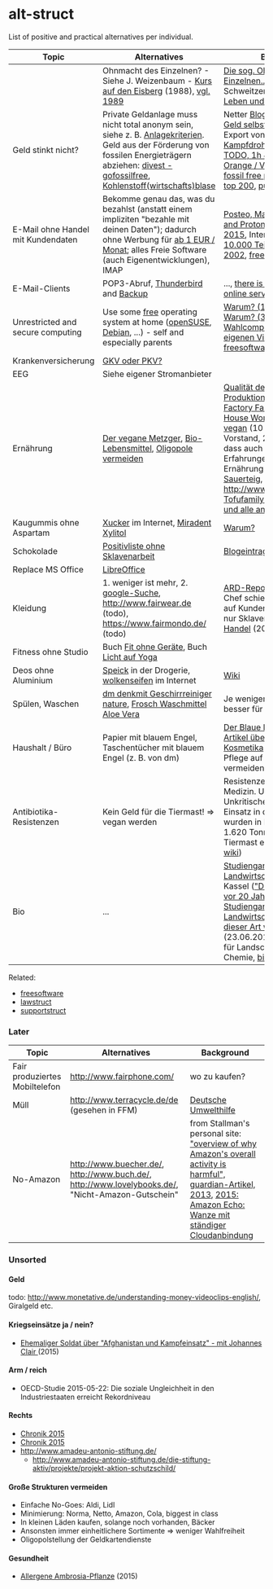 alt-struct
==========

List of positive and practical alternatives per individual.

| Topic  | Alternatives | Background |
| -----  | ------------ | ---------- |
|        | Ohnmacht des Einzelnen? - Siehe J. Weizenbaum - [Kurs auf den Eisberg](http://www.zvab.com/advancedSearch.do?title=%22Kurs+auf+den+Eisberg%22) (1988), [vgl. 1989](https://de.wikipedia.org/wiki/Internet#Ab_1989_Kommerzialisierung_und_das_WWW) | [Die sog. Ohnmacht des Einzelnen...](https://ohneamazon.wordpress.com/2014/01/31/die-sogenannte-ohnmacht-des-einzelnen-ist-vielleicht-die-gefahrlichste-illusion-die-ein-mensch-haben-kann/), [Rosa Parks](https://de.wikipedia.org/wiki/Rosa_Parks), A. Schweitzer - [Aus meinem Leben und Denken](http://www.fischerverlage.de/buch/aus_meinem_leben_und_denken/9783596128761) |
| Geld stinkt nicht? | Private Geldanlage muss nicht total anonym sein, siehe z. B. [Anlagekriterien](https://www.gls.de/privatkunden/ueber-die-gls-bank/arbeitsweisen/anlage-und-finanzierungsgrundsaetze/). Geld aus der Förderung von fossilen Energieträgern abziehen: [divest - gofossilfree](http://gofossilfree.org/de/), [Kohlenstoff(wirtschafts)blase](http://de.wikipedia.org/wiki/Kohlenstoffblase) | Netter [Blog "für Leute, die Ihr Geld selbst anlegen"](http://www.finanzwesir.com/), Rüstung: Export von [Kleinwaffen](http://sicherheitspolitik.bpb.de/konventionelle-waffen/hintergrundtexte-m5/kleinwaffen-die-wahren-massenvernichtungswaffen), [Kampfdrohnen](https://daserste.ndr.de/panorama/aktuell/drohnen115.html) - [[2]](http://www.heise.de/newsticker/meldung/Human-Rights-Watch-fordert-Komplettverbot-von-Killerrobotern-2633796.html) - [afgh. TODO, 1h 40min](https://www.youtube.com/watch?v=SjfuyKMgI7s&feature=youtu.be), [PTBS](http://de.wikipedia.org/wiki/Posttraumatische_Belastungsst%C3%B6rung), [Agent Orange / Vietnam](https://de.wikipedia.org/wiki/Agent_Orange), [guardian: fossil free pension fund](http://www.theguardian.com/money/2015/may/09/how-get-pension-fund-divest-fossil-fuels) (todo, [top 200](http://gofossilfree.org/top-200/), [pushyourparents](http://pushyourparents.org/)) |
| E-Mail ohne Handel mit Kundendaten | Bekomme genau das, was du bezahlst (anstatt einem impliziten "bezahle mit deinen Daten"); dadurch ohne Werbung für [ab 1 EUR / Monat](https://posteo.de); alles Freie Software (auch Eigenentwicklungen), IMAP | [Posteo, Mailbox.org, Tutanota, and ProtonMail compared, 2015](http://www.admin-magazine.com/Archive/2015/26/Posteo-Mailbox.org-Tutanota-and-ProtonMail-compared), Interessant: [TKÜV ab 10.000 Teilnehmern, seit ca. 2002](https://de.wikipedia.org/wiki/Telekommunikations-%C3%9Cberwachungsverordnung), [freesoftware](freesoftware.md) |
| E-Mail-Clients | POP3-Abruf, [Thunderbird](https://de.wikipedia.org/wiki/Mozilla_Thunderbird) and [Backup](http://www.freefilesync.org/) | ..., [there is always hacking of online services](http://www.heise.de/newsticker/meldung/Photofucket-Macher-von-Hacking-Tool-fuer-Photobucket-verhaftet-2644020.html), [freesoftware](freesoftware.md) |
| Unrestricted and secure computing | Use some [free](http://de.wikipedia.org/wiki/Freie_Software) operating system at home ([openSUSE](https://www.opensuse.org/), [Debian](http://www.oreilly.com/openbook/debian/book/ch01_01.html), ...) - self and especially parents | [Warum? (1)](http://de.wikipedia.org/wiki/George_Orwell), [Warum? (2)](https://www.google.de/search?q=microsoft+und+nsa&ie=utf-8&oe=utf-8&gws_rd=cr&ei=JxRCVcOOK5TiasGYgVA#q=microsoft+und+nsa), [Warum? (3)](http://de.wikipedia.org/wiki/1984_%28Roman%29), [Warum? (4)](http://de.wikipedia.org/wiki/%C3%9Cberwachungsstaat), [EFF](https://de.wikipedia.org/wiki/Electronic_Frontier_Foundation), [Wahlcomputer](http://wahlcomputer.ccc.de/), [Kaufdruck vom eigenen Virenscanner](/home/gregor/dev/src/feinstaub.github.io/alt-struct/img/2015-avira-24h.png), [freesoftware](freesoftware.md) |
| Krankenversicherung | [GKV oder PKV?](gkv-pkv.md) | |
| EEG | Siehe eigener Stromanbieter |  |
| Ernährung | [Der vegane Metzger](http://biospahn-vegan.de/de/vegan-info?coID=11), [Bio-Lebensmittel](https://de.wikipedia.org/wiki/Bio-Lebensmittel), [Oligopole vermeiden](http://www.handelsblatt.com/unternehmen/handel-konsumgueter/kartellamt-warnt-aldi-und-co-nutzen-marktmacht-aus/10748874.html) | [Qualität des Endprodukts vs. Produktionsprozess](http://www.supermarktmacht.de/preiskampf/), [kuh-info](kuh-info.md), [Factory Farm Workers](http://www.foodispower.org/factory-farm-workers/), [Sl House Workers](http://www.foodispower.org/slaughterhouse-workers/), [BKK ProVita vegan](https://www.bkk-provita.de/bekenntnis-der-vorstandes-der-bkk-provita-zu-veganer-ernaehrung/) (10 min Interview mit Vorstand, 2014?, wünscht sich, dass auch andere Menschen Erfahrungen mit veganer Ernährung haben), Brot aus [Sauerteig](https://de.wikipedia.org/wiki/Sauerteig), http://www.sagneinzumilch.de/, [Tofufamily: für vegane, veget. und alle anderen Familien](http://www.tofufamily.de/) |
| Kaugummis ohne Aspartam | [Xucker](https://www.xucker.de/) im Internet, [Miradent Xylitol](http://www.miradent.de/produkte/xylitol_chewing_gum.php)  | [Warum?](https://de.wikipedia.org/wiki/Aspartam#Gesundheitsfragen) |
| Schokolade | [Positivliste ohne Sklavenarbeit](http://www.foodispower.org/schokoladenliste/) | [Blogeintrag aus 2011](http://appetiteforjustice.blogspot.de/2011/05/understanding-food-empowerment-projects.html) |
| Replace MS Office | [LibreOffice](https://de.libreoffice.org/) |  |
| Kleidung | 1. weniger ist mehr, 2. [google-Suche](https://www.google.de/search?q=nachhaltige+kleidung), http://www.fairwear.de (todo), https://www.fairmondo.de/ (todo) | [ARD-Reportage zu kik](https://www.youtube.com/watch?v=NPoHGr6uiq0) (kik-Chef schiebt Verantwortung auf Kunden, bietet aber selbst nur Sklavenware an), [Fairer Handel](https://news.utopia.de/ratgeber/fair-trade-fairer-handel-fragen-antworten/?utm_source=Utopia+Newsletter&utm_campaign=dced134dde-Newsletter_15KW23&utm_medium=email&utm_term=0_b26f88423e-dced134dde-261971305) (2015) |
| Fitness ohne Studio | Buch [Fit ohne Geräte](http://www.buecher.de/shop/sport/fit-ohne-geraete/lauren-mark-clark-joshua/products_products/detail/prod_id/33369641/), Buch [Licht auf Yoga](http://www.buecher.de/shop/yoga/licht-auf-yoga/iyengar-b-k-s-/products_products/detail/prod_id/36680964/) |  |
| Deos ohne Aluminium | [Speick](http://www.speick.de/en/) in der Drogerie, [wolkenseifen](http://www.wolkenseifen.de/) im Internet | [Wiki](https://de.wikipedia.org/wiki/Aluminium#Toxizit.C3.A4t) |
| Spülen, Waschen | [dm denkmit Geschirrreiniger nature](https://www.dm.de/de_homepage/denkmit_home/produkte/produkte_kueche/produkte_kueche_maschinengeschirr-reinigung/12024/denkmit-geschirr-reiniger-tabs-nature.html), [Frosch Waschmittel Aloe Vera](http://www.frosch.de/Produkte/Waschen/Waschmittel/Aloe-Vera-Waschmittel/) | Je weniger Tenside, desto besser für die Gewässer |
| Haushalt / Büro | Papier mit blauem Engel, Taschentücher mit blauem Engel (z. B. von dm) | [Der Blaue Engel](https://www.blauer-engel.de/de) ist gut. [Blog-Artikel über Cruelty-Free Kosmetika](http://www.kosmetik-vegan.de/erbse/faq-tierversuche-in-der-kosmetikindustrie/) (2011-2014). Pflege auf Mineralölbasis vermeiden. |
| Antibiotika-Resistenzen | Kein Geld für die Tiermast! => vegan werden | Resistenzen: Gefahr für die Medizin. Ursachen: 1. Unkritische Anwendung, 2. Einsatz in der Tiermast, "2012 wurden in Deutschland fast 1.620 Tonnen Antibiotika in der Tiermast eingesetzt" ([siehe wiki](https://de.wikipedia.org/wiki/Antibiotikaresistenz)) |
| Bio | ... | [Studiengang Ökologische Landwirtschaft](http://www.uni-kassel.de/uni/studium/studienangebot/studiengangsseiten/grundstaendige-studiengaenge/b-oeko-landwirtschaft.html) an der Uni Kassel (["Die Uni Kassel richtete vor 20 Jahren einen Studiengang Ökologische Landwirtschaft ein – der erste dieser Art weltweit"](http://www.fnp.de/rhein-main/Keine-Oeko-Spinner-mehr;art801,1459232)) (23.06.2015, fnp), mehr Geld für Landschaftspflege, weniger Chemie, [bioboden](http://bioboden.de/) |

Related:

* [freesoftware](freesoftware.md)
* [lawstruct](lawstruct.md)
* [supportstruct](supportstruct.md)


### Later

| Topic  | Alternatives | Background |
| -----  | ------------ | ---------- |
| Fair produziertes Mobiltelefon | http://www.fairphone.com/ | wo zu kaufen? |
| Müll | http://www.terracycle.de/de (gesehen in FFM) | [Deutsche Umwelthilfe](http://www.duh.de/home.html) |
| No-Amazon | http://www.buecher.de/, http://www.buch.de/, http://www.lovelybooks.de/, "Nicht-Amazon-Gutschein" | from Stallman's personal site: ["overview of why Amazon's overall activity is harmful", guardian-Artikel, 2013](http://www.theguardian.com/technology/2013/dec/01/week-amazon-insider-feature-treatment-employees-work), [2015: Amazon Echo: Wanze mit ständiger Cloudanbindung](http://www.heise.de/newsticker/meldung/Amazon-Echo-Verkaufsstart-in-den-USA-fuer-den-digitalen-Assistenten-2723590.html?hg=1&hgi=4&hgf=false) |


### Unsorted

#### Geld

todo: http://www.monetative.de/understanding-money-videoclips-english/, Giralgeld etc.

#### Kriegseinsätze ja / nein?

* [Ehemaliger Soldat über "Afghanistan und Kampfeinsatz" - mit Johannes Clair ](https://www.youtube.com/watch?v=SjfuyKMgI7s) (2015)

#### Arm / reich

* OECD-Studie 2015-05-22: Die soziale Ungleichheit in den Industriestaaten erreicht Rekordniveau

#### Rechts

* [Chronik 2015](http://www.netz-gegen-nazis.de/artikel/chronik-zu-angriffen-und-hetze-gegen-fl%C3%BCchtlinge-2015-9992)
* [Chronik 2015](http://www.mut-gegen-rechte-gewalt.de/node/12865)
* http://www.amadeu-antonio-stiftung.de/
    * http://www.amadeu-antonio-stiftung.de/die-stiftung-aktiv/projekte/projekt-aktion-schutzschild/

#### Große Strukturen vermeiden

* Einfache No-Goes: Aldi, Lidl
* Minimierung: Norma, Netto, Amazon, Cola, biggest in class
* In kleinen Läden kaufen, solange noch vorhanden, Bäcker
* Ansonsten immer einheitlichere Sortimente => weniger Wahlfreiheit
* Oligopolstellung der Geldkartendienste

#### Gesundheit

* [Allergene Ambrosia-Pflanze](http://www.heilpraxisnet.de/naturheilpraxis/massive-ausbreitung-der-ambrosia-pflanze-2015052536577) (2015)

